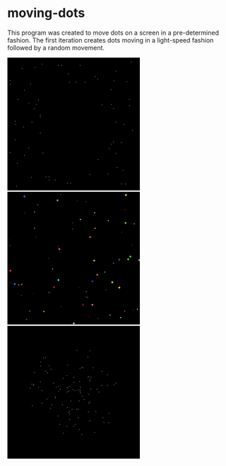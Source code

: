 # moving-dots
This program was created to move dots on a screen in a pre-determined fashion. The first iteration creates dots moving in a light-speed fashion followed by a random movement.

![Dots Lightspeed](https://github.com/danieldrysn/moving-dots/blob/main/images/Moving_Dots_Lightspeed.gif)
![Random Dots](https://github.com/danieldrysn/moving-dots/blob/main/images/Moving_Dots_Random.gif)
![Random_Direction](https://github.com/danieldrysn/moving-dots/blob/main/images/Moving_Dots_RandomDirection.gif)
